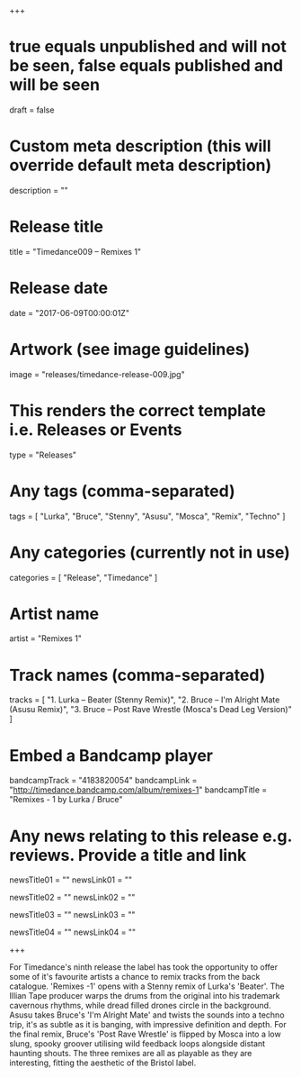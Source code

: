 +++

# true equals unpublished and will not be seen, false equals published and will be seen
draft = false

# Custom meta description (this will override default meta description)
description = ""

# Release title
title = "Timedance009 – Remixes 1"

# Release date
date = "2017-06-09T00:00:01Z"

# Artwork (see image guidelines)
image = "releases/timedance-release-009.jpg"

# This renders the correct template i.e. Releases or Events
type = "Releases"

# Any tags (comma-separated)
tags = [
	"Lurka", 
	"Bruce",
	"Stenny",
	"Asusu",
	"Mosca",
	"Remix",
	"Techno"
]

# Any categories (currently not in use)
categories = [ 
	"Release", 
	"Timedance" 
]

# Artist name
artist = "Remixes 1"

# Track names (comma-separated)
tracks = [
	"1. Lurka – Beater (Stenny Remix)",
	"2. Bruce – I'm Alright Mate (Asusu Remix)",
	"3. Bruce – Post Rave Wrestle (Mosca's Dead Leg Version)"
]

# Embed a Bandcamp player
bandcampTrack = "4183820054"
bandcampLink = "http://timedance.bandcamp.com/album/remixes-1"
bandcampTitle = "Remixes - 1 by Lurka / Bruce"

# Any news relating to this release e.g. reviews. Provide a title and link
newsTitle01 = ""
newsLink01 = ""

newsTitle02 = ""
newsLink02 = ""

newsTitle03 = ""
newsLink03 = ""

newsTitle04 = ""
newsLink04 = ""

+++

<!-- Provide a summary/statement below -->
For Timedance's ninth release the label has took the opportunity to offer some of it's favourite artists a chance to remix tracks from the back catalogue. 'Remixes -1' opens with a Stenny remix of Lurka's 'Beater'. The Illian Tape producer warps the drums from the original into his trademark cavernous rhythms, while dread filled drones circle in the background. Asusu takes Bruce's 'I'm Alright Mate' and twists the sounds into a techno trip, it's as subtle as it is banging, with impressive definition and depth. For the final remix, Bruce's 'Post Rave Wrestle' is flipped by Mosca into a low slung, spooky groover utilising wild feedback loops alongside distant haunting shouts. The three remixes are all as playable as they are interesting, fitting the aesthetic of the Bristol label.
